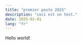 ```yaml
---
title: "premier poste 2025"
description: "ceci est un test."
date: 2025-01-01
lang: "fr"
---
```


Hello world!
